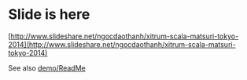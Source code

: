 # Slide is here
[http://www.slideshare.net/ngocdaothanh/xitrum-scala-matsuri-tokyo-2014](http://www.slideshare.net/ngocdaothanh/xitrum-scala-matsuri-tokyo-2014)

See also [demo/ReadMe](https://github.com/xitrum-framework/matsuri14/blob/master/demo/README.rst)
